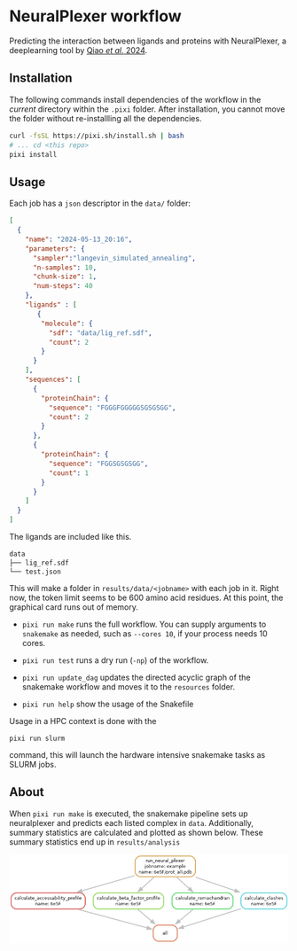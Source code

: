 # NeuralPlexer workflow

Predicting the interaction between ligands and proteins with NeuralPlexer, a
deeplearning tool by [Qiao _et al._
2024](https://www.nature.com/articles/s42256-024-00792-z).

## Installation

The following commands install dependencies of the workflow in the _current_
directory within the `.pixi` folder. After installation, you cannot move the
folder without re-installling all the dependencies. 

```bash
curl -fsSL https://pixi.sh/install.sh | bash
# ... cd <this repo>
pixi install
```

## Usage

Each job has a `json` descriptor in the `data/` folder:

```json
[
  {
    "name": "2024-05-13_20:16",
    "parameters": {
      "sampler":"langevin_simulated_annealing",
      "n-samples": 10,
      "chunk-size": 1,
      "num-steps": 40
    },
    "ligands" : [
       {
        "molecule": {
          "sdf": "data/lig_ref.sdf",
          "count": 2
        }
      }
    ],
    "sequences": [
      {
        "proteinChain": {
          "sequence": "FGGGFGGGGGSGSGSGG",
          "count": 2
        }
      },
      {
        "proteinChain": {
          "sequence": "FGGSGSGSGG",
          "count": 1
        }
      }
    ]
  }
]
```

The ligands are included like this.

```
data
├── lig_ref.sdf
└── test.json
```

This will make a folder in `results/data/<jobname>` with each job in it. Right
now, the token limit seems to be 600 amino acid residues. At this point, the
graphical card runs out of memory.


* `pixi run make` runs the full workflow. You can supply arguments to
`snakemake` as needed, such as `--cores 10`, if your process needs 10 cores.

* `pixi run test` runs a dry run (`-np`) of the workflow. 

* `pixi run update_dag` updates the directed acyclic graph of the snakemake
workflow and moves it to the `resources` folder.

* `pixi run help` show the usage of the Snakefile


Usage in a HPC context is done with the

```
pixi run slurm
```

command, this will launch the hardware intensive snakemake tasks as SLURM jobs.

## About

When `pixi run make` is executed, the snakemake pipeline sets up neuralplexer
and predicts each listed complex in `data`. Additionally, summary statistics
are calculated and plotted as shown below. These summary statistics end up in
`results/analysis`

![](resources/pipeline.png)
